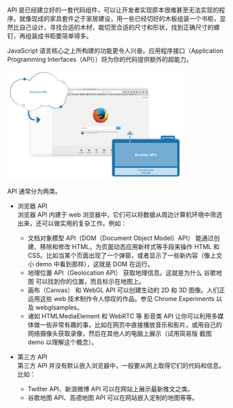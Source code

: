 
# 
API 是已经建立好的一套代码组件，可以让开发者实现原本很难甚至无法实现的程序。就像现成的家具套件之于家居建设，用一些已经切好的木板组装一个书柜，显然比自己设计，寻找合适的木材，裁切至合适的尺寸和形状，找到正确尺寸的螺钉，再组装成书柜要简单得多。

JavaScript 语言核心之上所构建的功能更令人兴奋。应用程序接口（Application Programming Interfaces（API））将为你的代码提供额外的超能力。

<img src="../pic/JavaScript/browser.png" width="80%" >


API 通常分为两类。
* 浏览器 API  
  浏览器 API 内建于 web 浏览器中，它们可以将数据从周边计算机环境中筛选出来，还可以做实用的复杂工作。例如：
    * 文档对象模型 API（DOM（Document Object Model）API） 能通过创建、移除和修改 HTML，为页面动态应用新样式等手段来操作 HTML 和 CSS。比如当某个页面出现了一个弹窗，或者显示了一些新内容（像上文小 demo 中看到那样），这就是 DOM 在运行。
    * 地理位置 API（Geolocation API） 获取地理信息。这就是为什么 谷歌地图 可以找到你的位置，而且标示在地图上。
    * 画布（Canvas） 和 WebGL API 可以创建生动的 2D 和 3D 图像。人们正运用这些 web 技术制作令人惊叹的作品。参见 Chrome Experiments 以及 webglsamples。
    * 诸如 HTMLMediaElement 和 WebRTC 等 影音类 API 让你可以利用多媒体做一些非常有趣的事，比如在网页中直接播放音乐和影片，或用自己的网络摄像头获取录像，然后在其他人的电脑上展示（试用简易版 截图 demo 以理解这个概念）。

* 第三方 API  
  第三方 API 并没有默认嵌入浏览器中，一般要从网上取得它们的代码和信息。比如：
    * Twitter API、新浪微博 API 可以在网站上展示最新推文之类。
    * 谷歌地图 API、高德地图 API 可以在网站嵌入定制的地图等等。